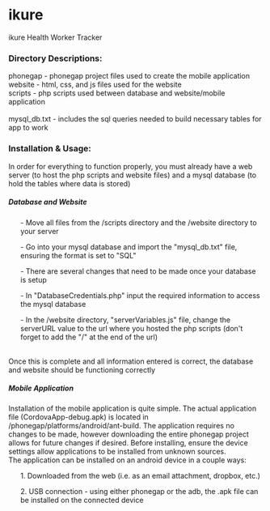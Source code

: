 # ikure
ikure Health Worker Tracker

<h3>Directory Descriptions: </h3>
phonegap - phonegap project files used to create the mobile application <br>
website - html, css, and js files used for the website <br>
scripts - php scripts used between database and website/mobile application <br>
<br>
mysql_db.txt - includes the sql queries needed to build necessary tables for app to work <br>

<h3>Installation & Usage: </h3>
In order for everything to function properly, you must already have a web server (to host the php scripts and website files) and a mysql database (to hold the tables where data is stored)<br>
<h5>Database and Website</h5>
<ul> - Move all files from the /scripts directory and the /website directory to your server</ul>
<ul> - Go into your mysql database and import the "mysql_db.txt" file, ensuring the format is set to "SQL"</ul>
<ul> - There are several changes that need to be made once your database is setup</ul>
<ul>    - In "DatabaseCredentials.php" input the required information to access the mysql database</ul>
<ul>    - In the /website directory, "serverVariables.js" file, change the serverURL value to the url where you hosted the php scripts (don't forget to add the "/" at the end of the url)</ul>
<br>
Once this is complete and all information entered is correct, the database and website should be functioning correctly <br>

<h5>Mobile Application</h5>
Installation of the mobile application is quite simple.  The actual application file (CordovaApp-debug.apk) is located in /phonegap/platforms/android/ant-build.  The application requires no changes to be made, however downloading the entire phonegap project allows for future changes if desired.  Before installing, ensure the device settings allow applications to be installed from unknown sources.<br>
The application can be installed on an android device in a couple ways:<br>
<ol>1. Downloaded from the web (i.e. as an email attachment, dropbox, etc.)</ol>
<ol>2. USB connection - using either phonegap or the adb, the .apk file can be installed on the connected device</ol>


